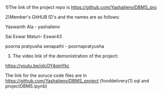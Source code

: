 1)The link of the project repo is  https://github.com/Yashalienv/DBMS_pro

2)Member's GitHUB ID's and the names are as follows:

Yaswanth Ala - yashalienv

Sai Eswar Maturi- Eswar43

poorna pratyusha senapathi - poornapratyusha

3) The video link of the demonistration of the project:

https://youtu.be/oIcOY4qmYkc

The link for the soruce code files are in https://github.com/Yashalienv/DBMS_project (fooddelivery(1).sql and projectDBMS.ipynb)

